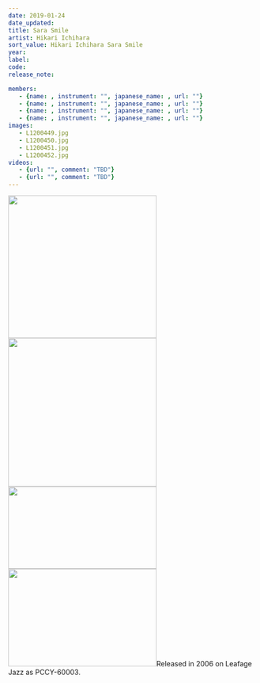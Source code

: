 ```yaml
---
date: 2019-01-24
date_updated: 
title: Sara Smile
artist: Hikari Ichihara
sort_value: Hikari Ichihara Sara Smile
year: 
label: 
code: 
release_note: 

members:
   - {name: , instrument: "", japanese_name: , url: ""}
   - {name: , instrument: "", japanese_name: , url: ""}
   - {name: , instrument: "", japanese_name: , url: ""}
   - {name: , instrument: "", japanese_name: , url: ""}
images: 
   - L1200449.jpg
   - L1200450.jpg
   - L1200451.jpg
   - L1200452.jpg
videos: 
   - {url: "", comment: "TBD"}
   - {url: "", comment: "TBD"}
---
```

<a href="http://www.jjazzist.com/wp-content/uploads/2018/08/L1200449.jpg"><img class="alignnone size-medium wp-image-3900" src="http://www.jjazzist.com/wp-content/uploads/2018/08/L1200449-300x288.jpg" alt="" width="300" height="288" /></a> <a href="http://www.jjazzist.com/wp-content/uploads/2018/08/L1200450.jpg"><img class="alignnone size-medium wp-image-3901" src="http://www.jjazzist.com/wp-content/uploads/2018/08/L1200450-300x300.jpg" alt="" width="300" height="300" /></a> <a href="http://www.jjazzist.com/wp-content/uploads/2018/08/L1200451.jpg"><img class="alignnone size-medium wp-image-3902" src="http://www.jjazzist.com/wp-content/uploads/2018/08/L1200451-300x166.jpg" alt="" width="300" height="166" /></a> <a href="http://www.jjazzist.com/wp-content/uploads/2018/08/L1200452.jpg"><img class="alignnone size-medium wp-image-3903" src="http://www.jjazzist.com/wp-content/uploads/2018/08/L1200452-300x197.jpg" alt="" width="300" height="197" /></a>Released in 2006 on Leafage Jazz as PCCY-60003.
